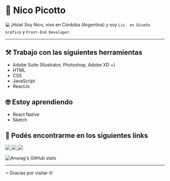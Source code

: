 <h1>🧔 Nico Picotto </h1>

💻 ¡Hola! Soy Nico, vivo en Córdoba (Argentina) y soy `Lic. en Diseño Gráfico` y `Front-End Developer`.

---

<h2>⚒️ Trabajo con las siguientes herramientas</h2>

* Adobe Suite (Illustrator, Photoshop, Adobe XD +)
* HTML
* CSS
* JavaScript
* ReactJs

<h2>🤓 Estoy aprendiendo</h2>

* React Native
* Sketch

<h2>📍 Podés encontrarme en los siguientes links</h2>

 <a href="https://www.linkedin.com/in/nicopicotto/">
    <img src="https://img.shields.io/badge/linkedin-%230077B5.svg?&style=for-the-badge&logo=linkedin&logoColor=white" />
 </a>
  <a href="(https://www.behance.net/nicolaspicotto">
    <img src="https://img.shields.io/badge/Behance-1769ff?style=for-the-badge&logo=behance&logoColor=white" />
 </a>
  <a href="https://www.instagram.com/npicotto">
    <img src="https://img.shields.io/badge/instagram-%23E4405F.svg?style=for-the-badge&logo=Instagram&logoColor=white" />
 </a>

![Anurag's GitHub stats](https://github-readme-stats.vercel.app/api?username=nicopicotto&show_icons=true&theme=dark)

---
:star: Gracias por visitar :nerd_face:
